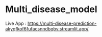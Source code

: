 
# Multi_disease_model

Live App : https://multi-disease-prediction-akyqfkof6fufacsnndbqbv.streamlit.app/
